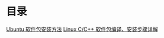 # 目录

[Ubuntu 软件包安装方法](./Linux/UbuntuSoftwareInstall.md)
[Linux C/C++ 软件包编译、安装步骤详解](./Linux/compiler.md)
